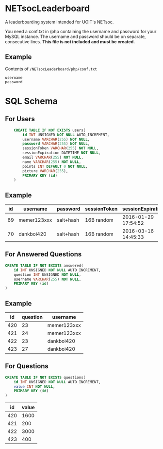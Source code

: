 # NETsocLeaderboard
A leaderboarding system intended for UOIT's NETsoc. 

You need a conf.txt in /php containing the username and password for your MySQL instance. The username and password should be on separate, consecutive lines. **This file is not included and must be created.**
## Example
Contents of `/NETsocLeaderboard/php/conf.txt`
```
username
password
```

# SQL Schema
## For Users
```SQL
	CREATE TABLE IF NOT EXISTS users(
		id INT UNSIGNED NOT NULL AUTO_INCREMENT,
		username VARCHAR(255) NOT NULL,
		password VARCHAR(255) NOT NULL,
		sessionToken VARCHAR(255) NOT NULL,
		sessionExpiration DATETIME NOT NULL,
		email VARCHAR(255) NOT NULL,
		name VARCHAR(255) NOT NULL,
		points INT DEFAULT 0 NOT NULL,
		picture VARCHAR(255),
		PRIMARY KEY (id)
	)
```
## Example
id|username|password|sessionToken|sessionExpiration|email|name|points|picture|
---|---|---|---|---|---|---|---|---
69|memer123xxx|salt+hash|16B random|2016-01-29 17:54:52|memer@uoit.net|john smith|6969  |https://i.imgur...
|70|dankboi420|salt+hash|16B random|2016-03-16 14:45:33|dankb@uoit.net|dave smith|69420 |https://i.imgur...
## For Answered Questions
```SQL
CREATE TABLE IF NOT EXISTS answered(
	id INT UNSIGNED NOT NULL AUTO_INCREMENT,
	question INT UNSIGNED NOT NULL,
	username VARCHAR(255) NOT NULL,
	PRIMARY KEY (id)
)
```
## Example
id|question|username
---|---|---
420|23|memer123xxx
421|24|memer123xxx
422|23|dankboi420
423|27|dankboi420
## For Questions
```SQL
CREATE TABLE IF NOT EXISTS questions(
	id INT UNSIGNED NOT NULL AUTO_INCREMENT,
	value INT NOT NULL,
	PRIMARY KEY (id)
)
```
id|value
---|---
420|1600
421|200
422|3000
423|400
